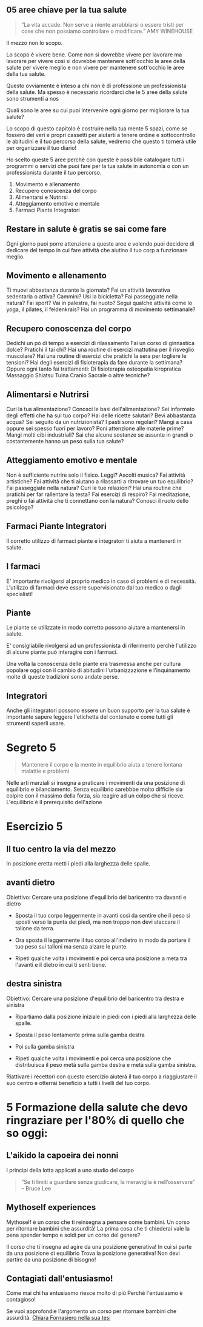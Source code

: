 
## 05 aree chiave per la tua salute

> “La vita accade. Non serve a niente arrabbiarsi o essere tristi per cose che non possiamo controllare o modificare.”
 >AMY WINEHOUSE

Il mezzo non lo scopo.

Lo scopo è vivere bene. Come non si dovrebbe vivere per lavorare ma lavorare per vivere così si dovrebbe 
mantenere sott'occhio le aree della salute per vivere meglio e non vivere per mantenere sott'occhio le aree della tua salute.

Questo ovviamente è inteso a chi non è di professione un professionista della salute. Ma spesso è necessario ricordarci che le 5 aree della salute sono strumenti a nos

Quali sono le aree su cui puoi intervenire ogni giorno per migliorare la tua salute?

Lo scopo di questo capitolo è costruire nella tua mente 5 spazi, come se fossero dei veri e propri cassetti per aiutarti a tenere ordine e sottocontrollo le abitudini e il tuo percorso della salute, vedremo che questo ti tornerà utile per organizzare il tuo diario!

Ho scelto queste 5 aree perchè con queste è possibile catalogare tutti i programmi o servizi che puoi  fare per la tua salute in autonomia o con un professionista durante il tuo percorso.

 1. Movimento e allenamento
 2. Recupero conoscenza del corpo
 3. Alimentarsi e Nutrirsi
 4. Atteggiamento emotivo e mentale
 5. Farmaci Piante Integratori


## Restare in salute è gratis se sai come fare

Ogni giorno puoi porre attenzione a queste aree e volendo puoi decidere di dedicare del tempo in cui fare attività che aiutino il tuo corp a funzionare meglio.



## Movimento e allenamento

Ti muovi abbastanza durante la giornata?
Fai un attività lavorativa sedentaria o attiva?
Cammini? 
Usi la bicicletta?
Fai passeggiate nella natura?
Fai sport? 
Vai in palestra, fai nuoto?
Segui qualche attività come lo yoga, il pilates, il feldenkrais?
Hai un programma di movimento settimanale?

## Recupero conoscenza del corpo

Dedichi un pò di tempo a esercizi di rilassamento 
Fai un corso di ginnastica dolce? 
Pratichi il tai chi?
Hai una routine di esercizi mattutina per il risveglio muscolare? 
Hai una routine di esercizi che pratichi la sera per togliere le tensioni?
Hai degli esercizi di fisioterapia da fare durante la settimana?
Oppure ogni tanto fai trattamenti:
Di fisioterapia
osteopatia 
kiropratica
Massaggio
Shiatsu
Tuina 
Cranio Sacrale o altre tecniche?

## Alimentarsi e Nutrirsi

Curi la tua alimentazione? 
Conosci le basi dell'alimentazione?
Sei informato degli effetti che ha sul tuo corpo?
Hai delle ricette salutari?
Bevi abbastanza acqua? 
Sei seguito da un nutrizionista?
I pasti sono regolari?
Mangi a casa oppure sei spesso fuori per lavoro?
Poni attenzione alle materie prime?
Mangi molti cibi industriali?
Sai che alcune sostanze se assunte in grandi o costantemente hanno un peso sulla tua salute?

## Atteggiamento emotivo e mentale

Non è sufficiente nutrire solo il fisico.
Leggi? 
Ascolti musica?
Fai attività artistiche?
Fai attività che ti aiutano a rilassarti a ritrovare un tuo equilibrio?
Fai passeggiate nella natura?
Curi le tue relazioni? 
Hai una routine che pratichi per far rallentare la testa?
Fai esercizi di respiro?
Fai meditazione, preghi o fai attività che ti connettano con la natura? 
Conosci il ruolo dello psicologo?

## Farmaci Piante Integratori

Il corretto utilizzo di farmaci piante e integratori ti aiuta a mantenerti in salute.

## I farmaci

E' importante rivolgersi al proprio medico in caso di problemi e di necessità. L'utilizzo di farmaci deve essere supervisionato dal tuo medico o dagli specialisti!

## Piante

Le piante se utilizzate in modo corretto possono aiutare a mantenersi in salute.

E' consigliabile rivolgersi ad un professionista di riferimento perchè l'utilizzo di alcune piante può interagire con i farmaci.

Una volta la conoscenza delle piante era trasmessa anche per cultura popolare oggi con il cambio di abitudini l'urbanizzazione e l'inquinamento molte di queste tradizioni sono andate perse.
 
## Integratori

Anche gli integratori possono essere un buon supporto per la tua salute è importante sapere leggere l'etichetta del contenuto e come tutti gli strumenti saperli usare.

# Segreto 5

> Mantenere il corpo e la mente in equilibrio aiuta a tenere lontana malattie e problemi

Nelle arti marziali si insegna a praticare i movimenti da una posizione di equilibrio e bilanciamento. Senza equilibrio sarebbbe molto difficile sia colpire con il massimo della forza, sia reagire ad un colpo che si riceve.
L'equilibrio è il prerequisito dell'azione

# Esercizio 5 

##  Il tuo centro la via del mezzo

In posizione eretta metti i piedi alla larghezza delle spalle. 

## avanti dietro
Obiettivo: Cercare una posizione d'equilibrio del baricentro tra davanti e dietro

- Sposta il tuo corpo leggermente in avanti così da sentire che il peso si sposti verso la punta dei piedi, ma non troppo non devi staccare il tallone da terra.

- Ora sposta il leggermente il tuo corpo all'indietro in modo da portare il tuo peso sui talloni ma senza alzare le punte.

- Ripeti qualche volta i movimenti e poi cerca una posizione a meta tra l'avanti e il dietro in cui ti senti bene.
 
## destra sinistra

Obiettivo: Cercare una posizione d'equilibrio del baricentro tra destra e sinistra

- Ripartiamo dalla posizione iniziale in piedi con i piedi alla larghezza delle spalle.
- Sposta il peso lentamente prima sulla gamba destra 
- Poi sulla gamba sinistra

- Ripeti qualche volta i movimenti e poi cerca una posizione che distribuisca il peso metà sulla gamba destra e metà sulla gamba sinistra.
 
Riattivare i recettori con questo esercizio aiuterà il tuo corpo a riaggiustare il suo centro e otterrai beneficio a tutti i livelli del tuo corpo.


# 5 Formazione della salute che devo ringraziare per l'80% di quello che so oggi:



## L'aikido la capoeira dei nonni

I principi della lotta applicati a uno studio del corpo

> “Se ti limiti a guardare senza giudicare, la meraviglia è nell’osservare” – Bruce Lee
> 

## Mythoself experiences

Mythoself è un corso che ti reinsegna a pensare come bambini.
Un corso per ritornare bambini che assurdità! 
La prima cosa che ti chiederai vale la pena spender tempo e soldi per un corso del genere?

Il corso che ti insegna ad agire da una posizione generativa! 
In cui si parte da una posizione di equilibrio
Trova la posizione generativa! Non devi partire da una posizione di bisogno! 

## Contagiati dall'entusiasmo!

Come mai chi ha entusiasmo riesce molto di più Perchè l'entusiasmo è contagioso! 


Se vuoi approfondie l'argomento un corso per ritornare bambini che assurdità.
<a href="http://dspace.unive.it/bitstream/handle/10579/4102/784783-53260.pdf?sequence=2">Chiara Fornasiero nella sua tesi</a>



<!--stackedit_data:
eyJoaXN0b3J5IjpbLTQ3OTA3MjIyOSwtOTgwODY5ODc0LDE2Mj
UxNzc4NDEsNDU3NTM5NDE1LDYwNjA2NjY1OSwtMzYyNzA3NDI1
LC0zNTYxNzY0MzIsLTE5NjcwNjEwNDEsOTA5MTMwNDUsLTE3OT
YzNDE2NywxMDQ1NzY2NzYyLDEyMjIxODk0NjNdfQ==
-->
